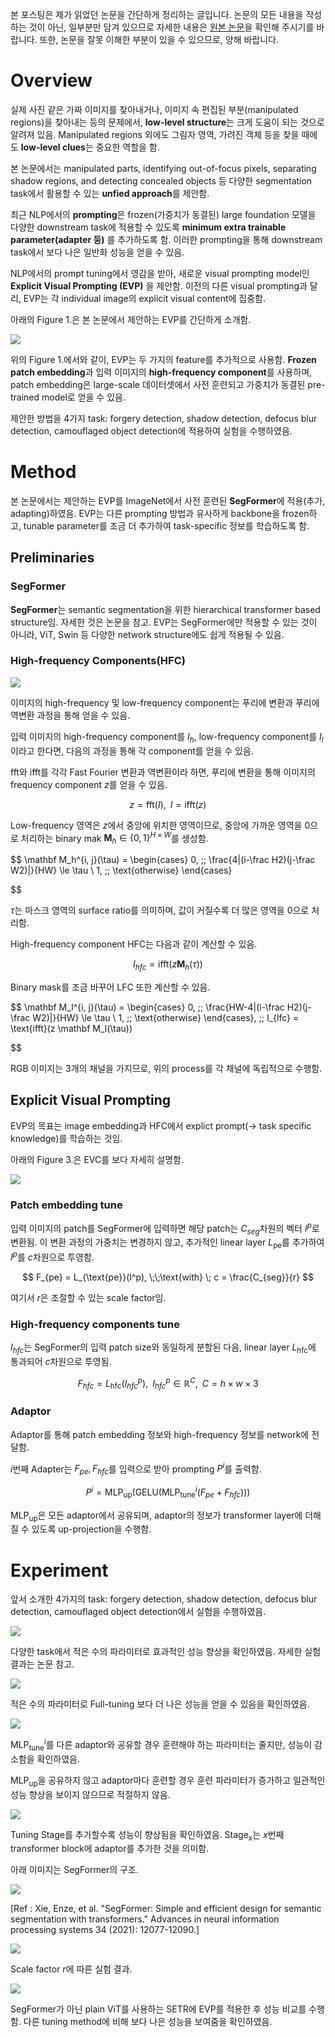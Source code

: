 
본 포스팅은 제가 읽었던 논문을 간단하게 정리하는 글입니다. 논문의 모든 내용을 작성하는 것이 아닌, 일부분만 담겨 있으므로 자세한 내용은 [원본 논문](https://openaccess.thecvf.com/content/CVPR2023/papers/Liu_Explicit_Visual_Prompting_for_Low-Level_Structure_Segmentations_CVPR_2023_paper.pdf)을 확인해 주시기를 바랍니다. 또한, 논문을 잘못 이해한 부분이 있을 수 있으므로, 양해 바랍니다.

# Overview

실제 사진 같은 가짜 이미지를 찾아내거나, 이미지 속 편집된 부분(manipulated regions)을 찾아내는 등의 문제에서, **low-level structure**는 크게 도움이 되는 것으로 알려져 있음. Manipulated regions 외에도 그림자 영역, 가려진 객체 등을 찾을 때에도 **low-level clues**는 중요한 역할을 함. 

본 논문에서는 manipulated parts, identifying out-of-focus pixels, separating shadow regions, and detecting concealed objects 등 다양한 segmentation task에서 활용할 수 있는 **unfied approach**를 제안함. 

최근 NLP에서의 **prompting**은 frozen(가중치가 동결된) large foundation 모델을 다양한 downstream task에 적용할 수 있도록 **minimum extra trainable parameter(adapter 등)** 를 추가하도록 함. 이러한 prompting을 통해 downstream task에서 보다 나은 일반화 성능을 얻을 수 있음. 

NLP에서의 prompt tuning에서 영감을 받아, 새로운 visual prompting model인 **Explicit Visual Prompting (EVP)** 을 제안함. 이전의 다른 visual prompting과 달리, EVP는 각 individual image의 explicit visual content에 집중함. 

아래의 Figure 1.은 본 논문에서 제안하는 EVP를 간단하게 소개함.

![](https://velog.velcdn.com/images/kyyle/post/d6b14584-5c59-4ca0-b2a6-13661426b0bf/image.png)

위의 Figure 1.에서와 같이, EVP는 두 가지의 feature를 추가적으로 사용함. **Frozen patch embedding**과 입력 이미지의 **high-frequency component**를 사용하며, patch embedding은 large-scale 데이터셋에서 사전 훈련되고 가중치가 동결된 pre-trained model로 얻을 수 있음. 

제안한 방법을 4가지 task: forgery detection, shadow detection, defocus blur detection, camouflaged object detection에 적용하여 실험을 수행하였음. 

# Method

본 논문에서는 제안하는 EVP를 ImageNet에서 사전 훈련된 **SegFormer**에 적용(추가, adapting)하였음. EVP는 다른 prompting 방법과 유사하게 backbone을 frozen하고, tunable parameter를 조금 더 추가하여 task-specific 정보를 학습하도록 함. 

## Preliminaries

### SegFormer

**SegFormer**는 semantic segmentation을 위한 hierarchical transformer based structure임. 자세한 것은 논문을 참고. EVP는 SegFormer에만 적용할 수 있는 것이 아니라, ViT, Swin 등 다양한 network structure에도 쉽게 적용될 수 있음. 

### High-frequency Components(HFC)

![](https://velog.velcdn.com/images/kyyle/post/226f3e87-af1f-4f96-8f97-84e402315b2d/image.png)

이미지의 high-frequency 및 low-frequency component는 푸리에 변환과 푸리에 역변환 과정을 통해 얻을 수 있음. 

입력 이미지의 high-frequency component를 $I_h$, low-frequency component를 $I_l$이라고 한다면, 다음의 과정을 통해 각 component를 얻을 수 있음. 

$\text{fft}$와 $\text{ifft}$를 각각 Fast Fourier 변환과 역변환이라 하면, 푸리에 변환을 통해 이미지의 frequency component $z$를 얻을 수 있음.

$$
z = \text{fft}(I), \;\; I = \text{ifft}(z)
$$

Low-frequency 영역은 $z$에서 중앙에 위치한 영역이므로, 중앙에 가까운 영역을 0으로 처리하는 binary mak $\mathbf M_h \in \{0, 1\}^{H \times W}$를 생성함. 

$$
\mathbf M_h^{i, j}(\tau) = \begin{cases} 0, \;\; \frac{4|(i-\frac H2)(j-\frac W2)|}{HW} \le \tau \\ 1, \;\; \text{otherwise} \end{cases}

$$

$\tau$는 마스크 영역의 surface ratio를 의미하며, 값이 커질수록 더 많은 영역을 0으로 처리함. 

High-frequency component HFC는 다음과 같이 계산할 수 있음.

$$
I_{hfc} = \text {ifft}(z \mathbf M_h(\tau))
$$

Binary mask를 조금 바꾸어 LFC 또한 계산할 수 있음. 

$$
\mathbf M_l^{i, j}(\tau) = \begin{cases} 0, \;\; \frac{HW-4|(i-\frac H2)(j-\frac W2)|}{HW} \le \tau \\ 1, \;\; \text{otherwise} \end{cases}, \;\; I_{lfc} = \text{ifft}(z \mathbf M_l(\tau))

$$

RGB 이미지는 3개의 채널을 가지므로, 위의 process를 각 채널에 독립적으로 수행함.

## Explicit Visual Prompting

EVP의 목표는 image embedding과 HFC에서 explict prompt(→ task specific knowledge)를 학습하는 것임. 

아래의 Figure 3.은 EVC를 보다 자세히 설명함.

![](https://velog.velcdn.com/images/kyyle/post/02cc7f01-7eef-4eec-9d97-47cbd5dd4db5/image.png)

### Patch embedding tune

입력 이미지의 patch를 SegFormer에 입력하면 해당 patch는 $C_{seg}$차원의 벡터 $I^p$로 변환됨. 이 변환 과정의 가중치는 변경하지 않고, 추가적인 linear layer $L_{\text{pe}}$를 추가하여 $I^p$를 $c$차원으로 투영함.

$$
F_{pe} = L_{\text{pe}}(I^p), \;\;\text{with} \; c = \frac{C_{seg}}{r} 
$$

여기서 $r$은 조절할 수 있는 scale factor임. 

### High-frequency components tune

$I_{hfc}$는 SegFormer의 입력 patch size와 동일하게 분할된 다음, linear layer $L_{\text{hfc}}$에 통과되어 $c$차원으로 투영됨. 

$$
F_{hfc} = L_{\text{hfc}}(I^p_{hfc}), \;\; I_{hfc}^p \in \mathbb R^C, \;\; C=h \times w \times 3
$$

### Adaptor

Adaptor를 통해 patch embedding 정보와 high-frequency 정보를 network에 전달함. 

$i$번째 Adapter는 $F_{pe}, F_{hfc}$를 입력으로 받아 prompting $P^i$를 출력함.

$$
P^i = \text{MLP}_{\text{up}}(\text{GELU}(\text{MLP}^i_{\text{tune}}(F_{pe} + F_{hfc})))
$$

$\text{MLP}_{\text{up}}$은 모든 adaptor에서 공유되며, adaptor의 정보가 transformer layer에 더해질 수 있도록 up-projection을 수행함. 

# Experiment

앞서 소개한 4가지의 task: forgery detection, shadow detection, defocus blur detection, camouflaged object detection에서 실험을 수행하였음.

![](https://velog.velcdn.com/images/kyyle/post/50af112a-a477-4534-885d-e16adc0aceb3/image.png)

다양한 task에서 적은 수의 파라미터로 효과적인 성능 향상을 확인하였음. 자세한 실험 결과는 논문 참고. 

![](https://velog.velcdn.com/images/kyyle/post/3cf66f4e-5996-455e-8b0e-0981ca47c87a/image.png)

적은 수의 파라미터로 Full-tuning 보다 더 나은 성능을 얻을 수 있음을 확인하였음.

![](https://velog.velcdn.com/images/kyyle/post/11e8db8a-7eb1-4ab9-9390-335217ed7aa2/image.png)

$\text{MLP}^i_{\text{tune}}$를 다른 adaptor와 공유할 경우 훈련해야 하는 파라미터는 줄지만, 성능이 감소함을 확인하였음. 

$\text{MLP}_{\text{up}}$을 공유하지 않고 adaptor마다 훈련할 경우 훈련 파라미터가 증가하고 일관적인 성능 향상을 보이지 않으므로 적절하지 않음.

![](https://velog.velcdn.com/images/kyyle/post/20eaed65-8d58-44db-bc2e-2e9a1fa362e0/image.png)

Tuning Stage를 추가할수록 성능이 향상됨을 확인하였음. $\text{Stage}_x$는 $x$번째 transformer block에 adaptor를 추가한 것을 의미함. 

아래 이미지는 SegFormer의 구조.

![](https://velog.velcdn.com/images/kyyle/post/cbd7fdde-0016-4ea4-aea7-60aa5218a660/image.png)

[Ref : Xie, Enze, et al. "SegFormer: Simple and efficient design for semantic segmentation with transformers." Advances in neural information processing systems 34 (2021): 12077-12090.]

![](https://velog.velcdn.com/images/kyyle/post/4f0d8cb4-67d4-4368-a073-f3fdd2ebd211/image.png)

Scale factor $r$에 따른 실험 결과.

![](https://velog.velcdn.com/images/kyyle/post/579cfb27-c1f6-4fbd-8798-ecc474234282/image.png)

SegFormer가 아닌 plain ViT를 사용하는 SETR에 EVP를 적용한 후 성능 비교를 수행함. 다른 tuning method에 비해 보다 나은 성능을 보여줌을 확인하였음. 
